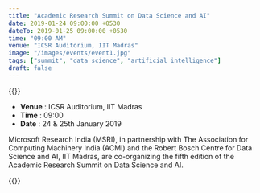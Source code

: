 ```yaml
---
title: "Academic Research Summit on Data Science and AI"
date: 2019-01-24 09:00:00 +0530
dateTo: 2019-01-25 09:00:00 +0530
time: "09:00 AM"
venue: "ICSR Auditorium, IIT Madras"
image: "/images/events/event1.jpg"
tags: ["summit", "data science", "artificial intelligence"]
draft: false
---
```

{{<rawhtml>}}
<ul class="mb-5" >
	<li><b>Venue</b> : ICSR Auditorium, IIT Madras</li>
	 <li><b>Time</b> : 09:00 </li>
	 <li><b>Date</b> : 24 & 25th January 2019</li>
</ul>

<p>Microsoft Research India (MSRI), in partnership with  The Association for Computing Machinery India (ACMI) and the Robert Bosch Centre for Data Science and AI, IIT Madras, are co-organizing the fifth  edition of the Academic Research Summit on Data Science and AI.
</p>
{{</rawhtml>}}